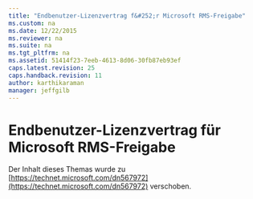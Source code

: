 ```yaml
---
title: "Endbenutzer-Lizenzvertrag f&#252;r Microsoft RMS-Freigabe"
ms.custom: na
ms.date: 12/22/2015
ms.reviewer: na
ms.suite: na
ms.tgt_pltfrm: na
ms.assetid: 51414f23-7eeb-4613-8d06-30fb87eb93ef
caps.latest.revision: 25
caps.handback.revision: 11
author: karthikaraman
manager: jeffgilb
---
```

# Endbenutzer-Lizenzvertrag f&#252;r Microsoft RMS-Freigabe
Der Inhalt dieses Themas wurde zu [https://technet.microsoft.com/dn567972](https://technet.microsoft.com/dn567972) verschoben.

